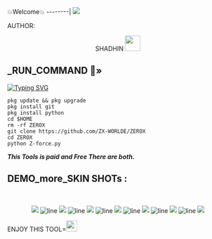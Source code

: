 
💥Welcome💥
--------|
![](https://media.tenor.com/iVCiM9W7cvYAAAAd/welcome.gif)



AUTHOR:
<p align="center">
SHADHIN <img src="https://emojis.slackmojis.com/emojis/images/1588315024/8823/hyperkitty.gif" width="35px"></i></b></h2> 

</br>
<p align="center">

<h2>_RUN_COMMAND 🔰» </h2>

[![Typing SVG](https://readme-typing-svg.demolab.com?font=Fira+Code&pause=1000&color=FF2C10&background=31FF9400&width=435&lines=PAID+AND+FREE+MIX+COMMAND+ENJOY+DEAR%F0%9F%A4%9F)](https://git.io/typing-svg)

```
pkg update && pkg upgrade
pkg install git
pkg install python
cd $HOME
rm -rf ZEROX
git clone https://github.com/ZX-WORLDE/ZEROX
cd ZEROX
python Z-force.py
```

___This Tools is paid and Free There are both.___</br>

## DEMO_more_SKIN SHOTs :
<br>
<p align="center">
<img src="__more__/hom.jpg"/>
<img align="center" alt="line" src="https://github.com/DalpatRathore/dalpatrathore/blob/main/assets/images/line-2.svg">
<img src="__more__/pik.jpg"/>
<img align="center" alt="line" src="https://github.com/DalpatRathore/dalpatrathore/blob/main/assets/images/line-2.svg">
<img src="__more__/pik1.jpg"/>
<img align="center" alt="line" src="https://github.com/DalpatRathore/dalpatrathore/blob/main/assets/images/line-2.svg">
<img src="__more__/pik2.jpg"/>
<img align="center" alt="line" src="https://github.com/DalpatRathore/dalpatrathore/blob/main/assets/images/line-2.svg">
<img src="__more__/pik3.jpg"/>
<img align="center" alt="line" src="https://github.com/DalpatRathore/dalpatrathore/blob/main/assets/images/line-2.svg">
<img src="__more__/pik4.jpg"/>
<img align="center" alt="line" src="https://github.com/DalpatRathore/dalpatrathore/blob/main/assets/images/line-2.svg">
<img src="__more__/pik5.jpg"/>
</p>

ENJOY THIS TOOL=<img src="https://emoji.discord.st/emojis/768b108d-274f-4f44-a634-8477b16efce7.gif" width="25">

